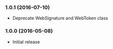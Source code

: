 
### 1.0.1 (2016-07-10)

* Deprecate WebSignature and WebToken class

### 1.0.0 (2016-05-08)

* Initial release
